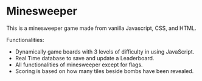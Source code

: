 # Minesweeper

This is a minesweeper game made from vanilla Javascript, CSS, and HTML.

Functionalities:
- Dynamically game boards with 3 levels of difficulty in using JavaScript.
- Real Time database to save and update a Leaderboard.
- All functionalities of minesweeper except for flags.
- Scoring is based on how many tiles beside bombs have been revealed.
